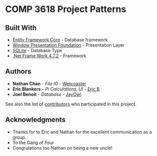 # COMP 3618 Project Patterns

## Built With

* [Entity Framework Core](https://docs.microsoft.com/en-us/ef/core/) - Database framework
* [Window Presentation Foundation](https://docs.microsoft.com/en-us/dotnet/framework/wpf/) - Presentation Layer
* [SQLite](https://www.sqlite.org/index.html) - Database Type
* [.Net Frame Work 4.7.2](https://dotnet.microsoft.com/download/dotnet-framework/net472) - Framework

## Authors

* **Nathan Chan** - *File IO* - [Wetcoaster](https://github.com/wetcoaster)
* **Eric Blankers** - *Pi Calculations, UI* - [Eric B](https://github.com/ericb-bcit)
* **Joel Benoit** - *Database* - [JayOwl](https://github.com/JayOwl)

See also the list of [contributors](https://github.com/JayOwl/Comp3618Final/graphs/contributors) who participated in this project.

## Acknowledgments

* Thanks for to Eric and Nathan for the excellent communication as a group.
* To the Gang of Four
* Congrulations too Nathan on being a new uncle!
